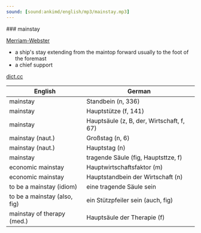 ```yaml
---
sound: [sound:ankimd/english/mp3/mainstay.mp3]
---
```


\### mainstay

[Merriam-Webster](https://www.merriam-webster.com/dictionary/mainstay)

- a ship's stay extending from the maintop forward usually to the foot of the foremast
- a chief support

[dict.cc](https://www.dict.cc/mainstay)

| English        | German       |
| -------------- | ------------ |
| mainstay | Standbein (n, 336) |
| mainstay | Hauptstütze (f, 141) |
| mainstay | Hauptsäule (z, B, der, Wirtschaft, f, 67) |
| mainstay (naut.) | Großstag (n, 6) |
| mainstay (naut.) | Hauptstag (n) |
| mainstay | tragende Säule (fig, Hauptsttze, f) |
| economic mainstay | Hauptwirtschaftsfaktor (m) |
| economic mainstay | Hauptstandbein der Wirtschaft (n) |
| to be a mainstay (idiom) | eine tragende Säule sein |
| to be a mainstay (also, fig) | ein Stützpfeiler sein (auch, fig) |
| mainstay of therapy (med.) | Hauptsäule der Therapie (f) |

